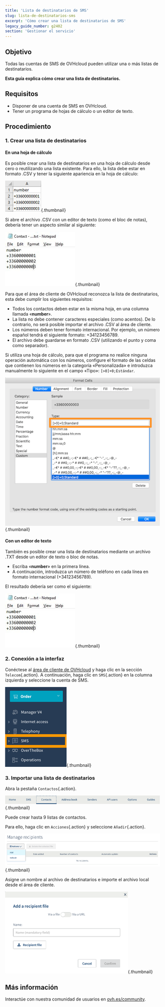```yaml
---
title: 'Lista de destinatarios de SMS'
slug: lista-de-destinatarios-sms
excerpt: 'Cómo crear una lista de destinatarios de SMS'
legacy_guide_number: g2402
section: 'Gestionar el servicio'
---
```


## Objetivo

Todas las cuentas de SMS de OVHcloud pueden utilizar una o más listas de destinatarios. 

**Esta guía explica cómo crear una lista de destinatarios.**

## Requisitos
- Disponer de una cuenta de SMS en OVHcloud.
- Tener un programa de hojas de cálculo o un editor de texto.

## Procedimiento

### 1. Crear una lista de destinatarios

#### En una hoja de cálculo

Es posible crear una lista de destinatarios en una hoja de cálculo desde cero o reutilizando una lista existente. Para ello, la lista debe estar en formato .CSV y tener la siguiente apariencia en la hoja de cálculo:

![lista de destinatarios en hoja de cálculo](images/img_4831.jpg){.thumbnail}

Si abre el archivo .CSV con un editor de texto (como el bloc de notas), debería tener un aspecto similar al siguiente:

![lista de destinatarios en editor de texto](images/sms-recipientlist-1.png){.thumbnail}

Para que el área de cliente de OVHcloud reconozca la lista de destinatarios, esta debe cumplir los siguientes requisitos:

- Todos los contactos deben estar en la misma hoja, en una columna llamada «**number**».
- La lista no debe contener caracteres especiales (como acentos). De lo contrario, no será posible importar el archivo .CSV al área de cliente.
- Los números deben tener formato internacional. Por ejemplo, un número español tendrá el siguiente formato: +34123456789.
- El archivo debe guardarse en formato .CSV (utilizando el punto y coma como separador).

Si utiliza una hoja de cálculo, para que el programa no realice ninguna operación automática con los números, configure el formato de las celdas que contienen los números en la categoría «Personalizada» e introduzca manualmente lo siguiente en el campo «Tipo»: `[>0]+0;Estándar`.

![formato de celdas](images/sms-recipientlist-2.png){.thumbnail}


#### Con un editor de texto

También es posible crear una lista de destinatarios mediante un archivo .TXT desde un editor de texto o bloc de notas.

- Escriba «**number**» en la primera línea.
- A continuación, introduzca un número de teléfono en cada línea en formato internacional (+34123456789).

El resultado debería ser como el siguiente:

![lista de destinatarios en editor de texto](images/sms-recipientlist-1.png){.thumbnail}


### 2. Conexión a la interfaz

Conéctese al [área de cliente de OVHcloud](https://www.ovhtelecom.fr/manager/login/) y haga clic en la sección `Telecom`{.action}. A continuación, haga clic en `SMS`{.action} en la columna izquierda y seleccione la cuenta de SMS.

![Área de cliente SMS](images/sms-recipientlist-3.png){.thumbnail}


### 3. Importar una lista de destinatarios

Abra la pestaña `Contactos`{.action}.

![](images/sms-recipientlist-4.png){.thumbnail}

Puede crear hasta 9 listas de contactos.

Para ello, haga clic en `Acciones`{.action} y seleccione `Añadir`{.action}.

![Añadir lista de contactos](images/sms-recipientlist-5.png){.thumbnail}

Asigne un nombre al archivo de destinatarios e importe el archivo local desde el área de cliente.

![importar lista de destinatarios](images/sms-recipientlist-6.png){.thumbnail}

## Más información

Interactúe con nuestra comunidad de usuarios en [ovh.es/community](https://www.ovh.es/community/).